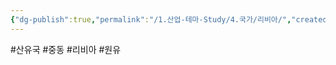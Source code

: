 ```yaml
---
{"dg-publish":true,"permalink":"/1.산업-테마-Study/4.국가/리비아/","created":"2024-11-20T21:02:30.073+09:00","updated":"2025-06-03T20:07:22.343+09:00"}
---
```


#산유국 #중동 #리비아 #원유 

